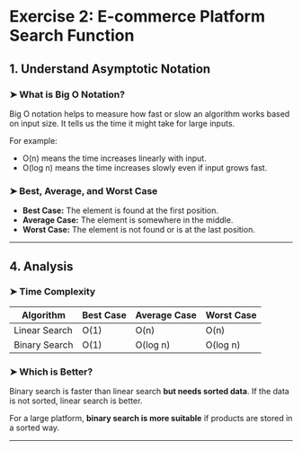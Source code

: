 # Exercise 2: E-commerce Platform Search Function

## 1. Understand Asymptotic Notation

### ➤ What is Big O Notation?
Big O notation helps to measure how fast or slow an algorithm works based on input size. It tells us the time it might take for large inputs.

For example:
- O(n) means the time increases linearly with input.
- O(log n) means the time increases slowly even if input grows fast.

### ➤ Best, Average, and Worst Case
- **Best Case:** The element is found at the first position.
- **Average Case:** The element is somewhere in the middle.
- **Worst Case:** The element is not found or is at the last position.

---

## 4. Analysis

### ➤ Time Complexity

| Algorithm     | Best Case | Average Case | Worst Case |
|---------------|-----------|---------------|-------------|
| Linear Search | O(1)      | O(n)          | O(n)        |
| Binary Search | O(1)      | O(log n)      | O(log n)    |

### ➤ Which is Better?
Binary search is faster than linear search **but needs sorted data**. If the data is not sorted, linear search is better.

For a large platform, **binary search is more suitable** if products are stored in a sorted way.

---
